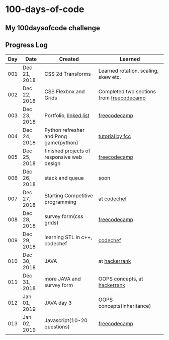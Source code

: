 # 100-days-of-code
My 100daysofcode challenge
---
## Progress Log

| Day | Date | Created | Learned |
| --- | --- | --- | --- |
| 001 | Dec 21, 2018 | CSS 2d Transforms | Learned rotation, scaling, skew etc. |
| 002 | Dec 22, 2018 | CSS Flexbox and Grids | Completed two sections from [freecodecamp](https://learn.freecodecamp.org/) |
| 003 | Dec 23, 2018 | Portfolio, [linked list](https://github.com/sishubjoshi/dsa) | [freecodecamp](https://learn.freecodecamp.org/) |
| 004 | Dec 24, 2018 | Python refresher and Pong game(python) | [tutorial by fcc](https://www.youtube.com/watch?v=C6jJg9Zan7) |
| 005 | Dec 25, 2018 | finished projects of responsive web design | [freecodecamp](https://learn.freecodecamp.org/) |
| 006 | Dec 26, 2018 | stack and queue | soon |
| 007 | Dec 27, 2018 | Starting Competitive programming | at [codechef](https://codechef.com) |
| 008 | Dec 28, 2018 | survey form(css grids) | [freecodecamp](https://learn.freecodecamp.org/) |
| 009 | Dec 29, 2018 | learning STL in c++, codechef | [codechef](https://codechef.com) |
| 010 | Dec 30, 2018 | JAVA | at [hackerrank](https://hackerrank.com) |
| 011 | Dec 31, 2018 | more JAVA and survey form | OOPS concepts, at [hackerrank](https://hackerrank.com) |
| 012 | Jan 01, 2019 | JAVA day 3 | OOPS concepts(inheritance) |
| 013 | Jan 02, 2019 | Javascript(10-20 questions) | [freecodecamp](https://learn.freecodecamp.org/) |
